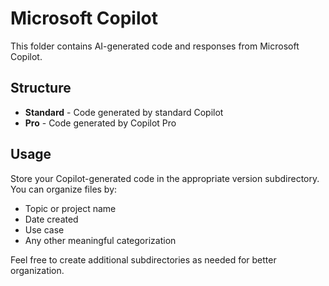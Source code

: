 # Microsoft Copilot

This folder contains AI-generated code and responses from Microsoft Copilot.

## Structure

- **Standard** - Code generated by standard Copilot
- **Pro** - Code generated by Copilot Pro

## Usage

Store your Copilot-generated code in the appropriate version subdirectory. You can organize files by:
- Topic or project name
- Date created
- Use case
- Any other meaningful categorization

Feel free to create additional subdirectories as needed for better organization.
